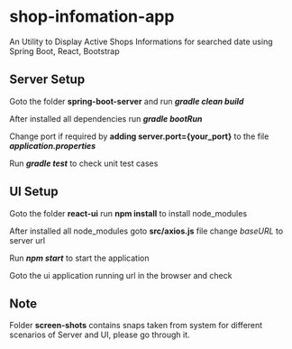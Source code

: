 # shop-infomation-app
An Utility to Display Active Shops Informations for searched date using Spring Boot, React, Bootstrap

## Server Setup
Goto the folder **spring-boot-server** and run **_gradle clean build_**

After installed all dependencies run **_gradle bootRun_**

Change port if required by **adding server.port={your_port}** to the file **_application.properties_**

Run **_gradle test_** to check unit test cases 

## UI Setup
Goto the folder **react-ui** run **npm install** to install node_modules

After installed all node_modules goto **src/axios.js** file change _baseURL_ to server url

Run **_npm start_** to start the application

Goto the ui application running url in the browser and check

## Note
Folder **screen-shots** contains snaps taken from system for different scenarios of Server and UI, please go through it.

